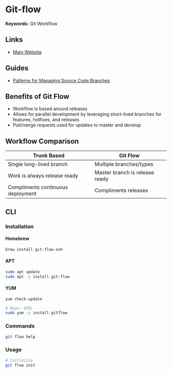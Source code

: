 # Git-flow

**Keywords:** Git Workflow

## Links

- [Main Website](https://jeffkreeftmeijer.com/git-flow/)

<!--
master
develop
feature
release
-->

## Guides

- [Patterns for Managing Source Code Branches](https://martinfowler.com/articles/branching-patterns.html)

## Benefits of Git Flow

- Workflow is based around releases
- Allows for parallel development by leveraging short-lived branches for features, hotfixes, and releases
- Pull/merge requests used for updates to master and develop

## Workflow Comparison

| Trunk Based                       | Git Flow                       |
| --------------------------------- | ------------------------------ |
| Single long-lived branch          | Multiple branches/types        |
| Work is always release ready      | Master branch is release ready |
| Compliments continuous deployment | Compliments releases           |

## CLI

### Installation

#### Homebrew

```sh
brew install git-flow-avh
```

#### APT

```sh
sudo apt update
sudo apt -y install git-flow
```

#### YUM

```sh
yum check-update

# Repo: EPEL
sudo yum -y install gitflow
```

### Commands

```sh
git flow help
```

### Usage

```sh
# Initialize
git flow init
```
